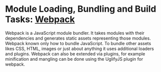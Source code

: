 # Module Loading, Bundling and Build Tasks: [Webpack](http://webpack.github.io/docs/what-is-webpack.html)

Webpack is a JavaScript module bundler. It takes modules with their dependencies and generates static assets representing those modules. Webpack known only how to  bundle JavaScript. To bundle other assets likes CSS, HTML, images or just about anything it uses additional loaders and plugins. Webpack can also be extended via plugins, for example minification and mangling can be done using the UglifyJS plugin for webpack.

